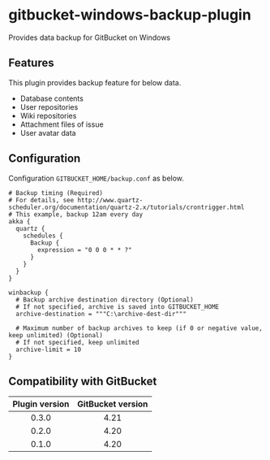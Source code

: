 gitbucket-windows-backup-plugin
===
Provides data backup for GitBucket on Windows

## Features
This plugin provides backup feature for below data.

- Database contents
- User repositories
- Wiki repositories
- Attachment files of issue
- User avatar data 

## Configuration
Configuration `GITBUCKET_HOME/backup.conf` as below.

```
# Backup timing (Required)
# For details, see http://www.quartz-scheduler.org/documentation/quartz-2.x/tutorials/crontrigger.html
# This example, backup 12am every day
akka {
  quartz {
    schedules {
      Backup {
        expression = "0 0 0 * * ?"
      }
    }
  }
}

winbackup {
  # Backup archive destination directory (Optional)
  # If not specified, archive is saved into GITBUCKET_HOME
  archive-destination = """C:\archive-dest-dir"""

  # Maximum number of backup archives to keep (if 0 or negative value, keep unlimited) (Optional)
  # If not specified, keep unlimited
  archive-limit = 10
}
```

## Compatibility with GitBucket

|Plugin version|GitBucket version|
|:-:|:-:|
|0.3.0|4.21|
|0.2.0|4.20|
|0.1.0|4.20|